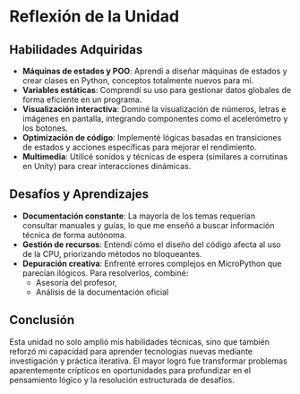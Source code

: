 # Reflexión de la Unidad  

## Habilidades Adquiridas  
- **Máquinas de estados y POO**: Aprendí a diseñar máquinas de estados y crear clases en Python, conceptos totalmente nuevos para mí.  
- **Variables estáticas**: Comprendí su uso para gestionar datos globales de forma eficiente en un programa.  
- **Visualización interactiva**: Dominé la visualización de números, letras e imágenes en pantalla, integrando componentes como el acelerómetro y los botones.  
- **Optimización de código**: Implementé lógicas basadas en transiciones de estados y acciones específicas para mejorar el rendimiento.  
- **Multimedia**: Utilicé sonidos y técnicas de espera (similares a corrutinas en Unity) para crear interacciones dinámicas.  

## Desafíos y Aprendizajes  
- **Documentación constante**: La mayoría de los temas requerían consultar manuales y guías, lo que me enseñó a buscar información técnica de forma autónoma.  
- **Gestión de recursos**: Entendí cómo el diseño del código afecta al uso de la CPU, priorizando métodos no bloqueantes.  
- **Depuración creativa**: Enfrenté errores complejos en MicroPython que parecían ilógicos. Para resolverlos, combiné:  
  - Asesoría del profesor,  
  - Análisis de la documentación oficial

## Conclusión  
Esta unidad no solo amplió mis habilidades técnicas, sino que también reforzó mi capacidad para aprender tecnologías nuevas mediante investigación y práctica iterativa. El mayor logro fue transformar problemas aparentemente crípticos en oportunidades para profundizar en el pensamiento lógico y la resolución estructurada de desafíos.  
